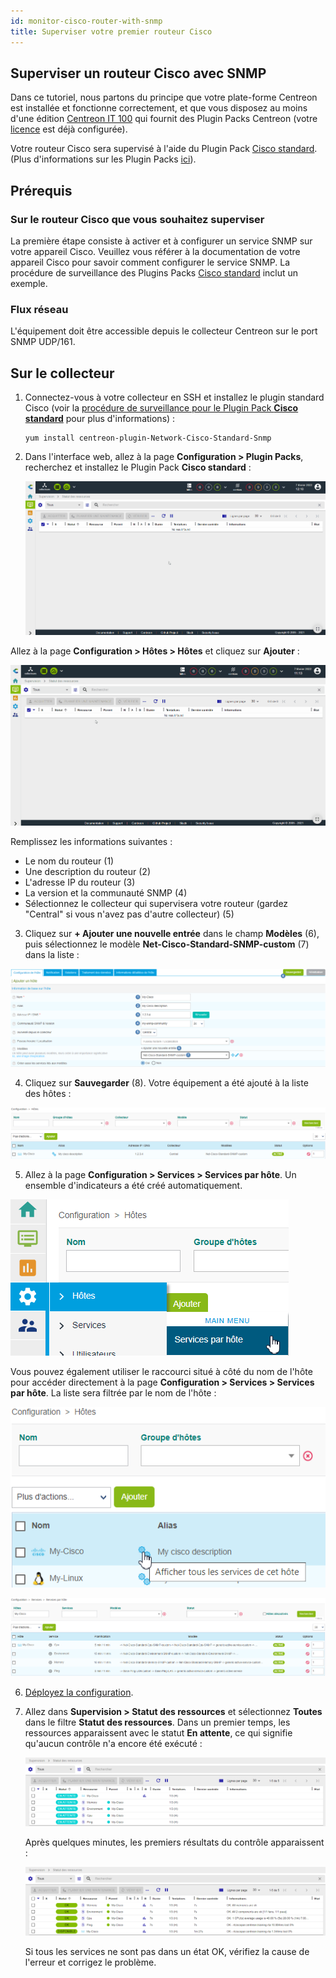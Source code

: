 ```yaml
---
id: monitor-cisco-router-with-snmp
title: Superviser votre premier routeur Cisco
---
```


## Superviser un routeur Cisco avec SNMP


Dans ce tutoriel, nous partons du principe que votre plate-forme Centreon est installée et fonctionne correctement, et que vous disposez au moins d'une édition [Centreon IT 100](it100.md) qui fournit des Plugin Packs Centreon (votre [licence](../administration/licenses.md) est déjà configurée).

Votre routeur Cisco sera supervisé à l'aide du Plugin Pack [Cisco standard](../integrations/plugin-packs/procedures/network-cisco-standard-snmp.md). (Plus d'informations sur les Plugin Packs [ici](../monitoring/pluginpacks.md)).

## Prérequis

### Sur le routeur Cisco que vous souhaitez superviser

La première étape consiste à activer et à configurer un service SNMP sur votre appareil Cisco.
Veuillez vous référer à la documentation de votre appareil Cisco pour savoir comment configurer le service SNMP. La procédure de surveillance des Plugins Packs [Cisco standard](../integrations/plugin-packs/procedures/network-cisco-standard-snmp.md) inclut un exemple.

### Flux réseau

L'équipement doit être accessible depuis le collecteur Centreon sur le port SNMP UDP/161.

## Sur le collecteur

1. Connectez-vous à votre collecteur en SSH et installez le plugin standard Cisco (voir la [procédure de surveillance pour le Plugin Pack **Cisco standard**](../integrations/plugin-packs/procedures/network-cisco-standard-snmp.md) pour plus d'informations) :

   ```shell
   yum install centreon-plugin-Network-Cisco-Standard-Snmp
   ```

2. Dans l'interface web, allez à la page **Configuration > Plugin Packs**, recherchez et installez le Plugin Pack **Cisco standard** :

   ![image](../assets/getting-started/quick_start_cisco_0.gif)

Allez à la page **Configuration > Hôtes > Hôtes** et cliquez sur **Ajouter** :

![image](../assets/getting-started/quick_start_cisco_1.gif)

Remplissez les informations suivantes :

* Le nom du routeur (1)
* Une description du routeur (2)
* L'adresse IP du routeur (3)
* La version et la communauté SNMP (4)
* Sélectionnez le collecteur qui supervisera votre routeur (gardez "Central" si vous n'avez pas d'autre collecteur) (5)

3. Cliquez sur **+ Ajouter une nouvelle entrée** dans le champ **Modèles** (6), puis sélectionnez le modèle **Net-Cisco-Standard-SNMP-custom** (7) dans la liste :

![image](../assets/getting-started/quick_start_cisco_2.png)

4. Cliquez sur **Sauvegarder** (8). Votre équipement a été ajouté à la liste des hôtes :

![image](../assets/getting-started/quick_start_cisco_3.png)

5. Allez à la page **Configuration > Services > Services par hôte**. Un ensemble d'indicateurs a été créé automatiquement.

![image](../assets/getting-started/quick_start_cisco_4a.png)

Vous pouvez également utiliser le raccourci situé à côté du nom de l'hôte pour accéder directement à la page **Configuration > Services > Services par hôte**. La liste sera filtrée par le nom de l'hôte :

![image](../assets/getting-started/quick_start_cisco_4b.png)

![image](../assets/getting-started/quick_start_cisco_5.png)

6. [Déployez la configuration](first-supervision.md#deployer-une-configuration).

7. Allez dans **Supervision > Statut des ressources** et sélectionnez **Toutes** dans le filtre **Statut des ressources**. Dans un premier temps, les ressources apparaissent avec le statut **En attente**, ce qui signifie qu'aucun contrôle n'a encore été exécuté :

   ![image](../assets/getting-started/quick_start_cisco_6.png)

   Après quelques minutes, les premiers résultats du contrôle apparaissent :

   ![image](../assets/getting-started/quick_start_cisco_7.png)

   Si tous les services ne sont pas dans un état OK, vérifiez la cause de l'erreur et corrigez le problème.
